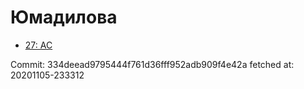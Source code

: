 # Юмадилова
- [27: AC](27.md)

Commit: 334deead9795444f761d36fff952adb909f4e42a
 fetched at: 20201105-233312
